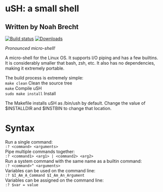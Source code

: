 # uSH: a small shell
## Written by Noah Brecht

[![Build status](https://img.shields.io/travis/noahb01/ush.svg)](https://travis-ci.org/noahb01/ush)
[![Downloads](https://img.shields.io/github/downloads/noahb01/ush/total.svg)](https://github.com/noahb01/ush/releases)

*Pronounced micro-shell!*  

A micro-shell for the Linux OS. It supports I/O piping and has a few builtins. It is considerably smaller that bash, zsh, etc.
It also has no dependencies, making it extremely portable.  
  
The build process is extremely simple:    
`make clean`         Clean the source tree  
`make`               Compile uSH  
`sudo make install`  Install  
  
The Makefile installs uSH as /bin/ush by default. Change the value of $INSTALLDIR and $INSTBIN to change that location.  
  
# Syntax  
  
Run a single command:  
`:? <command> <arguments>`  
Pipe multiple commands together:  
`:? <command1> <arg1> | <command2> <arg2>`  
Run a system command with the same name as a builtin command:  
`:? <command>^ <arguments>`  
Variables can be used on the command line:  
`:? $I_Am_A_Command $I_Am_An_Argument`  
Variables can be assigned on the command line:  
`:? $var = value`  
